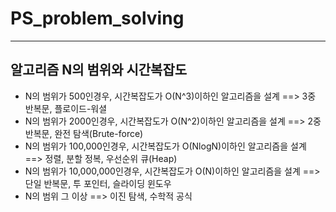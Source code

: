 # PS_problem_solving
---
## 알고리즘 N의 범위와 시간복잡도
- N의 범위가 500인경우, 시간복잡도가 O(N^3)이하인 알고리즘을 설계 ==> 3중 반복문, 플로이드-워셜
- N의 범위가 2000인경우, 시간복잡도가 O(N^2)이하인 알고리즘을 설계 ==> 2중 반복문, 완전 탐색(Brute-force)
- N의 범위가 100,000인경우, 시간복잡도가 O(NlogN)이하인 알고리즘을 설계 ==> 정렬, 분할 정복, 우선순위 큐(Heap)
- N의 범위가 10,000,000인경우, 시간복잡도가 O(N)이하인 알고리즘을 설계 ==> 단일 반복문, 투 포인터, 슬라이딩 윈도우
- N의 범위 그 이상 ==> 이진 탐색, 수학적 공식


